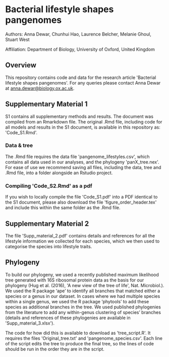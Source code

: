 # Bacterial lifestyle shapes pangenomes
Authors: Anna Dewar, Chunhui Hao, Laurence Belcher, Melanie Ghoul, Stuart West

Affiliation: Department of Biology, University of Oxford, United Kingdom

## Overview
This repository contains code and data for the research article 'Bacterial lifestyle shapes pangenomes'. For any queries please contact Anna Dewar at anna.dewar@biology.ox.ac.uk.

## Supplementary Material 1

S1 contains all supplementary methods and results. The document was compiled from an Rmarkdown file. The original .Rmd file, including code for all models and results in the S1 document, is available in this repository as: 'Code_S1.Rmd'.

### Data & tree
The .Rmd file requires the data file 'pangenome_lifestyles.csv', which contains all data used in our analyses, and the phylogeny 'panX_tree.nex'. For ease of use we recommend saving all files, including the data, tree and .Rmd file, into a folder alongside an Rstudio project. 

### Compiling 'Code_S2.Rmd' as a pdf
If you wish to locally compile the file 'Code_S1.pdf' into a PDF identical to the S1 document, please also download the file 'figure_order_header.tex' and include this within the same folder as the .Rmd file.

## Supplementary Material 2
The file 'Supp_material_2.pdf' contains details and references for all the lifestyle information we collected for each species, which we then used to categorise the species into lifestyle traits.

## Phylogeny
To build our phylogeny, we used a recently published maximum likelihood tree generated with 16S ribosomal protein data as the basis for our phylogeny (Hug et al. (2016), 'A new view of the tree of life', Nat. Microbiol.). We used the R package ‘ape’ to identify all branches that matched either a species or a genus in our dataset. In cases where we had multiple species within a single genus, we used the R package ‘phytools’ to add these species as additional branches in the tree. We used published phylogenies from the literature to add any within-genus clustering of species’ branches (details and references of these phylogenies are available in 'Supp_material_3.xlsx').

The code for how did this is available to download as 'tree_script.R'. It requires the files 'Original_tree.txt' and 'pangenome_species.csv'. Each line of the script edits the tree to produce the final tree, so the lines of code should be run in the order they are in the script.

